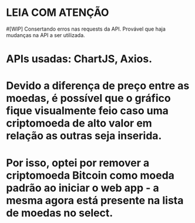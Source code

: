 # LEIA COM ATENÇÃO
#[WIP] Consertando erros nas requests da API. Provável que haja mudanças na API a ser utilizada.
# APIs usadas: ChartJS, Axios.
#
# Devido a diferença de preço entre as moedas, é possível que o gráfico fique visualmente feio caso uma criptomoeda de alto valor em relação as outras seja inserida.
# Por isso, optei por remover a criptomoeda Bitcoin como moeda padrão ao iniciar o web app - a mesma agora está presente na lista de moedas no select.

